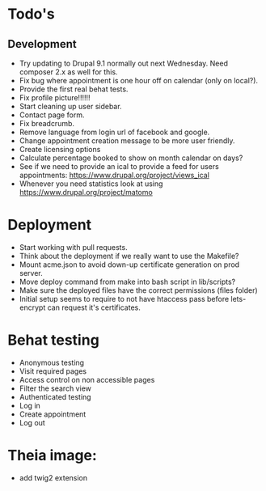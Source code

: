 # Todo's

## Development

* Try updating to Drupal 9.1 normally out next Wednesday. Need composer 2.x as well for this.
* Fix bug where appointment is one hour off on calendar (only on local?).
* Provide the first real behat tests.
* Fix profile picture!!!!!!
* Start cleaning up user sidebar.
* Contact page form.
* Fix breadcrumb.
* Remove language from login url of facebook and google.
* Change appointment creation message to be more user friendly.
* Create licensing options
* Calculate percentage booked to show on month calendar on days?
* See if we need to provide an ical to provide a feed for users appointments:
https://www.drupal.org/project/views_ical
* Whenever you need statistics look at using https://www.drupal.org/project/matomo

# Deployment

* Start working with pull requests.
* Think about the deployment if we really want to use the Makefile?
* Mount acme.json to avoid down-up certificate generation on prod server.
* Move deploy command from make into bash script in lib/scripts?
* Make sure the deployed files have the correct permissions (files folder)
* Initial setup seems to require to not have htaccess pass before lets-encrypt
  can request it's certificates.

# Behat testing

* Anonymous testing
 * Visit required pages
 * Access control on non accessible pages
 * Filter the search view
* Authenticated testing
 * Log in
 * Create appointment
 * Log out

# Theia image:

* add twig2 extension
